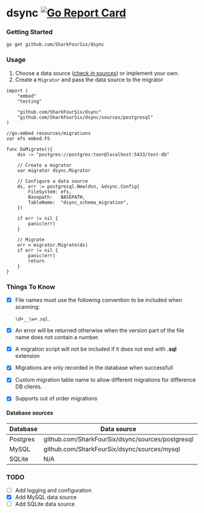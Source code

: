 # dsync [![Go Report Card](https://goreportcard.com/badge/github.com/SharkFourSix/dsync)](https://goreportcard.com/report/github.com/SharkFourSix/dsync)

### Getting Started

```shell
go get github.com/SharkFourSix/dsync
```

### Usage

1. Choose a data source ([check in sources](/sources/)) or implement your own.
2. Create a `Migrator` and pass the data source to the migrator

```golang
import (
	"embed"
	"testing"

	"github.com/SharkFourSix/dsync"
	"github.com/SharkFourSix/dsync/sources/postgresql"
)

//go:embed resources/migrations
var efs embed.FS

func DoMigrate(){
    dsn := "postgres://postgres:toor@localhost:5433/test-db"
    
    // Create a migrator
    var migrator dsync.Migrator

    // Configure a data source
	ds, err := postgresql.New(dsn, &dsync.Config{
		FileSystem: efs,
		Basepath:   BASEPATH,
		TableName:  "dsync_schema_migration",
	})

	if err != nil {
        panic(err)
	}

    // Migrate
	err = migrator.Migrate(ds)
	if err != nil {
		panic(err)
		return
	}
}
```

### Things To Know

- [x] File names must use the following convention to be included when scanning:

  `\d+__\w+.sql`.

- [x] An error will be returned otherwise when the version part of the file name does not contain a number.
- [x] A migration script will not be included if it does not end with **.sql** extension
- [x] Migrations are only recorded in the database when successfull
- [x] Custom migration table name to allow different migrations for difference DB clients.
- [x] Supports out of order migrations

#### Database sources

| Database | Data source                                      | Status |
|----------|--------------------------------------------------|--------|
| Postgres | github.com/SharkFourSix/dsync/sources/postgresql | Done   |
| MySQL    | github.com/SharkFourSix/dsync/sources/mysql      | Done   |
| SQLite   | N/A                                              | TBD    |

### TODO

- [ ] Add logging and configuration
- [x] Add MySQL data source
- [ ] Add SQLite data source